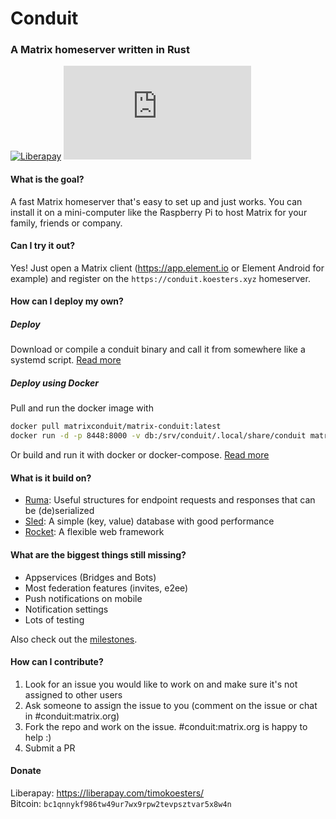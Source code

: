 # Conduit
### A Matrix homeserver written in Rust

[![Liberapay](https://img.shields.io/liberapay/receives/timokoesters?logo=liberapay)](https://liberapay.com/timokoesters)
[![Matrix](https://img.shields.io/matrix/conduit:conduit.rs?server_fqdn=conduit.koesters.xyz)](https://matrix.to/#/#conduit:matrix.org)

#### What is the goal?

A fast Matrix homeserver that's easy to set up and just works. You can install
it on a mini-computer like the Raspberry Pi to host Matrix for your family,
friends or company.

#### Can I try it out?

Yes! Just open a Matrix client (<https://app.element.io> or Element Android for
example) and register on the `https://conduit.koesters.xyz` homeserver.

#### How can I deploy my own?

##### Deploy

Download or compile a conduit binary and call it from somewhere like a systemd script. [Read
more](DEPLOY.md)

##### Deploy using Docker

Pull and run the docker image with

``` bash
docker pull matrixconduit/matrix-conduit:latest
docker run -d -p 8448:8000 -v db:/srv/conduit/.local/share/conduit matrixconduit/matrix-conduit:latest
```

Or build and run it with docker or docker-compose. [Read more](docker/README.md)

#### What is it build on?

- [Ruma](https://www.ruma.io): Useful structures for endpoint requests and
  responses that can be (de)serialized
- [Sled](https://github.com/spacejam/sled): A simple (key, value) database with
  good performance
- [Rocket](https://rocket.rs): A flexible web framework

#### What are the biggest things still missing?

- Appservices (Bridges and Bots)
- Most federation features (invites, e2ee)
- Push notifications on mobile
- Notification settings
- Lots of testing

Also check out the [milestones](https://git.koesters.xyz/timo/conduit/milestones).

#### How can I contribute?

1. Look for an issue you would like to work on and make sure it's not assigned
   to other users
2. Ask someone to assign the issue to you (comment on the issue or chat in
   #conduit:matrix.org)
3. Fork the repo and work on the issue. #conduit:matrix.org is happy to help :)
4. Submit a PR

#### Donate

Liberapay: <https://liberapay.com/timokoesters/>\
Bitcoin: `bc1qnnykf986tw49ur7wx9rpw2tevpsztvar5x8w4n`
